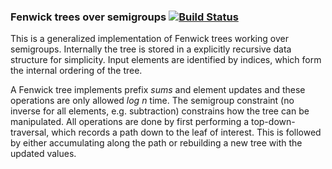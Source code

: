 ### Fenwick trees over semigroups      [![Build Status](https://travis-ci.org/davnils/fenwick-semi.png)](https://travis-ci.org/davnils/fenwick-semi)

This is a generalized implementation of Fenwick trees working over semigroups.
Internally the tree is stored in a explicitly recursive data structure for simplicity.
Input elements are identified by indices, which form the internal ordering of the tree.

A Fenwick tree implements prefix *sums* and element updates and these operations are only allowed *log n* time.
The semigroup constraint (no inverse for all elements, e.g. subtraction) constrains how the tree can be manipulated.
All operations are done by first performing a top-down-traversal, which records a path down to the leaf of interest.
This is followed by either accumulating along the path or rebuilding a new tree with the updated values.
